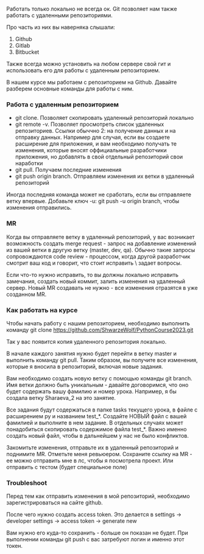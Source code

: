 Работать только локально не всегда ок. Git позволяет нам также работать с удаленными репозиториями. 

Про часть из них вы наверняка слышали: 
1. Github 
2. Gitlab 
3. Bitbucket 

Также всегда можно установить на любом сервере свой гит и использовать его для работы с удаленным репозиторием.

В нашем курсе мы работаем с репозиторием на Github. Давайте разберем основные команды для работы с ним.

### Работа с удаленным репозиторием 
- git clone. Позволяет скопировать удаленный репозиторий локально 
- git remote -v. Позволяет просмотреть список удаленных репозиториев. Ссылки обыччно 2: на получение данных
и на отправку данных. Например для случая, если вы создаете расширение для приложения, и вам необходимо получать 
те изменения, которые вносят оффициальные разработчики приложения, но добавлять в свой отдельный репозиторий свои 
наработки
- git pull. Получаем последние изменения 
- git push origin branch. Отправляем изменения их ветки в удаленный репозиторий

Иногда последняя команда может не сработать, если вы отправляете ветку впервые. Добавьте ключ -u: 
git push -u origin branch, чтобы изменения отправились.

### MR
Когда вы отправляете ветку в удаленный репозиторий, у вас возникает возможность создать merge request - 
запрос на добавление изменений из вашей ветки в другую ветку (master, dev, qa). Обычно такие запросы сопровождаются 
code review - процессом, когда другой разработчик смотрит ваш код и говорит, что стоит исправить \ задает вопросы. 

Если что-то нужно исправить, то вы должны локально исправить замечания, создать новый коммит, залить изменения на 
удаленный сервер. Новый MR создавать не нужно - все изменения отразятся в уже созданном MR.   

### Как работать на курсе
Чтобы начать работу с нашим репозиторием, необходимо выполнить команду 
git clone https://github.com/ShwarzeWolf/PythonCourse2023.git

Так у вас появится копия удаленного репозитория локально. 

В начале каждого занятия нужно будет перейти в ветку master и выполнить команду git pull. 
Таким образом, вы получите все изменения, которые я вносила в репозиторий, включая новые задания.

Вам необходимо создать новую ветку с помощью команды git branch. Имя ветки должно быть уникальным -
давайте договоримся, что оно будет содержать вашу фамилию и номер урока. Например, я бы создала ветку Sharaeva_2 на это 
занятие. 

Все задания будут содержаться в папке tasks текущего урока, в файле с расширением py и названием test_*.
Создайте НОВЫЙ файл с вашей фамилией и выполните в нем задание. В отдельных случаях может понадобиться скопировать 
содержимое файла test_\*. Важно именно создать новый файл, чтобы в дальнейшем у нас не было конфликтов.  

Закомитьте изменения, отправьте их в удаленный репозиторий и поднимите MR. Отметьте меня ревьюером. Сохраните ссылку на
MR - ее можно отправить мне в лс, чтобы я посмотрела проект. Или отправить с тестом (будет специальное поле)

### Troubleshoot
Перед тем как отправить изменения в мой репозиторий, необходимо зарегистрироваться на сайте github. 

После чего нужно создать access token. Это делается в settings -> developer settings -> access token -> generate new

Вам нужно его куда-то сохранить - больше он показан не будет. При выполнении команды git push с вас затребуют логин и
именно этот токен. 
